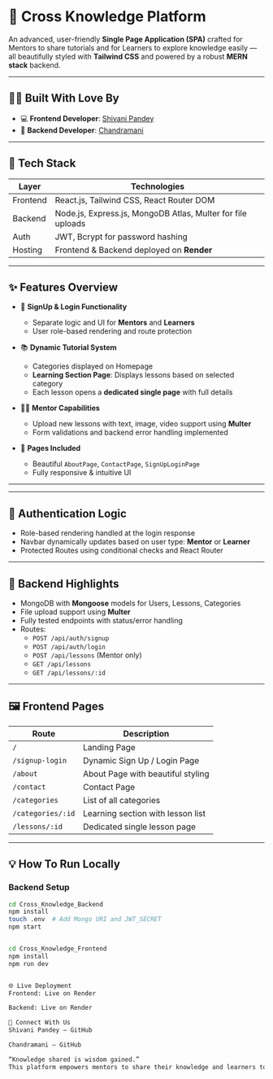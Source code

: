 

# 🌟 Cross Knowledge Platform

An advanced, user-friendly **Single Page Application (SPA)** crafted for Mentors to share tutorials and for Learners to explore knowledge easily — all beautifully styled with **Tailwind CSS** and powered by a robust **MERN stack** backend.

---

## 👩‍💻 Built With Love By

- 💻 **Frontend Developer**: [Shivani Pandey](https://github.com/shivanipandey5678)
- 🔧 **Backend Developer**: [Chandramani](https://github.com/Chandramani9650)

---

## 🚀 Tech Stack

| Layer     | Technologies                                                                 |
|-----------|-------------------------------------------------------------------------------|
| Frontend  | React.js, Tailwind CSS, React Router DOM                                     |
| Backend   | Node.js, Express.js, MongoDB Atlas, Multer for file uploads                 |
| Auth      | JWT, Bcrypt for password hashing                                             |
| Hosting   | Frontend & Backend deployed on **Render**                                    |

---

## ✨ Features Overview

- 🔐 **SignUp & Login Functionality**
  - Separate logic and UI for **Mentors** and **Learners**
  - User role-based rendering and route protection

- 📚 **Dynamic Tutorial System**
  - Categories displayed on Homepage
  - **Learning Section Page**: Displays lessons based on selected category
  - Each lesson opens a **dedicated single page** with full details

- 🧑‍🏫 **Mentor Capabilities**
  - Upload new lessons with text, image, video support using **Multer**
  - Form validations and backend error handling implemented

- 📱 **Pages Included**
  - Beautiful `AboutPage`, `ContactPage`, `SignUpLoginPage`
  - Fully responsive & intuitive UI

---


---

## 🔐 Authentication Logic

- Role-based rendering handled at the login response
- Navbar dynamically updates based on user type: **Mentor** or **Learner**
- Protected Routes using conditional checks and React Router

---

## 🔧 Backend Highlights

- MongoDB with **Mongoose** models for Users, Lessons, Categories
- File upload support using **Multer**
- Fully tested endpoints with status/error handling
- Routes:
  - `POST /api/auth/signup`
  - `POST /api/auth/login`
  - `POST /api/lessons` (Mentor only)
  - `GET /api/lessons`
  - `GET /api/lessons/:id`

---

## 🖼️ Frontend Pages

| Route                 | Description                          |
|----------------------|--------------------------------------|
| `/`                  | Landing Page                         |
| `/signup-login`      | Dynamic Sign Up / Login Page         |
| `/about`             | About Page with beautiful styling    |
| `/contact`           | Contact Page                         |
| `/categories`        | List of all categories               |
| `/categories/:id`    | Learning section with lesson list    |
| `/lessons/:id`       | Dedicated single lesson page         |

---

## 💡 How To Run Locally

### Backend Setup
```bash
cd Cross_Knowledge_Backend
npm install
touch .env  # Add Mongo URI and JWT_SECRET
npm start


cd Cross_Knowledge_Frontend
npm install
npm run dev


🌐 Live Deployment
Frontend: Live on Render

Backend: Live on Render

🤝 Connect With Us
Shivani Pandey – GitHub

Chandramani – GitHub

“Knowledge shared is wisdom gained.”
This platform empowers mentors to share their knowledge and learners to grow with ease.

